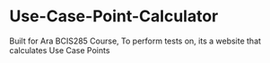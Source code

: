 # Use-Case-Point-Calculator
Built for Ara BCIS285 Course, To perform tests on, its a website that calculates Use Case Points
